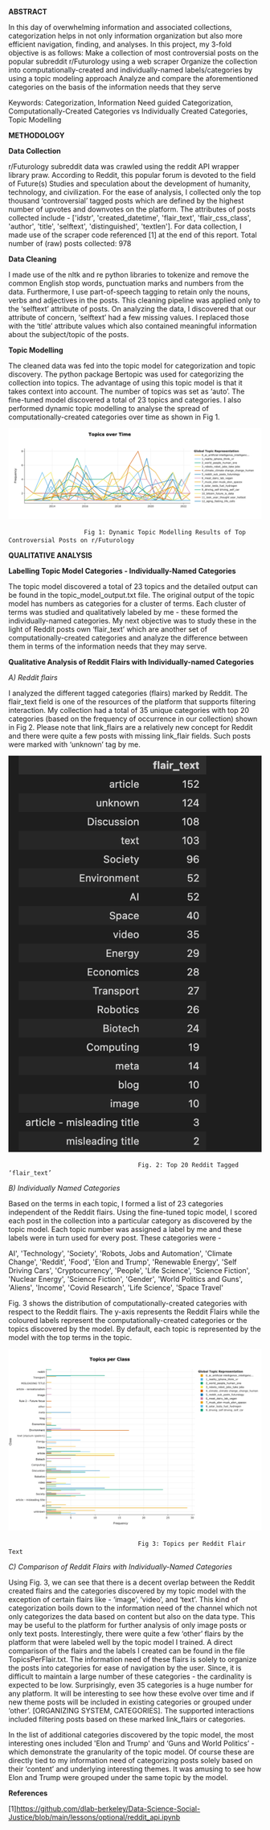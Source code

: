 
**ABSTRACT**

In this day of overwhelming information and associated collections, categorization helps in not only information organization but also more efficient navigation, finding, and analyses. In this project, my 3-fold objective is as follows: 
Make a collection of most controversial posts on the popular subreddit r/Futurology using a web scraper
Organize the collection into computationally-created and individually-named labels/categories by using a topic modeling approach
Analyze and compare the aforementioned categories on the basis of the information needs that they serve

Keywords: Categorization, Information Need guided Categorization, Computationally-Created Categories vs Individually Created Categories, Topic Modelling


**METHODOLOGY**

**Data Collection**

r/Futurology subreddit data was crawled using the reddit API wrapper library praw. According to Reddit, this popular forum is devoted to the field of Future(s) Studies and speculation about the development of humanity, technology, and civilization. For the ease of analysis, I collected only the top thousand ‘controversial’ tagged posts which are defined by the highest number of upvotes and downvotes on the platform. The attributes of posts collected include - ['idstr', 'created_datetime', 'flair_text', 'flair_css_class', 'author', 'title', 'selftext', 'distinguished', 'textlen']. For data collection, I made use of the scraper code referenced [1] at the end of this report. 
Total number of (raw) posts collected: 978

**Data Cleaning**

I made use of the nltk and re python libraries to tokenize and remove the common English stop words, punctuation marks and numbers from the data. Furthermore, I use part-of-speech tagging to retain only the nouns, verbs and adjectives in the posts. This cleaning pipeline was applied only to the ‘selftext’ attribute of posts. On analyzing the data, I discovered that our attribute of concern, ‘selftext’ had a few missing values. I replaced those with the ‘title’ attribute values which also contained meaningful information about the subject/topic of the posts. 

**Topic Modelling**

The cleaned data was fed into the topic model for categorization and topic discovery. The python package Bertopic was used for categorizing the collection into topics. The advantage of using this topic model is that it takes context into account. The number of topics was set as ‘auto’. 
The fine-tuned model discovered a total of 23 topics and categories. I also performed dynamic topic modelling to analyse the spread of computationally-created categories over time as shown in Fig 1.  


!["Dynamic Topic Modelling Results of Top Controversial Posts on r/Futurology"](https://github.com/aGirlCanCode/INFO-2O2-Final-Project/blob/master/figures/dynamic_tm.png)

                         Fig 1: Dynamic Topic Modelling Results of Top Controversial Posts on r/Futurology
                                


**QUALITATIVE ANALYSIS**

**Labelling Topic Model Categories - Individually-Named Categories**

The topic model discovered a total of 23 topics and the detailed output can be found in the topic_model_output.txt file. The original output of the topic model has numbers as categories for a cluster of terms. Each cluster of terms was studied and qualitatively labeled by me - these formed the individually-named categories. My next objective was to study these in the light of Reddit posts own ‘flair_text’ which are another set of computationally-created categories and analyze the difference between them in terms of the information needs that they may serve. 

**Qualitative Analysis of Reddit Flairs with Individually-named Categories**

*A) Reddit flairs*

I analyzed the different tagged categories (flairs) marked by Reddit. The flair_text field is one of the resources of the platform that supports filtering interaction. My collection had a total of 35 unique categories with top 20 categories (based on the frequency of occurrence in our collection) shown in Fig 2. Please note that link_flairs are a relatively new concept for Reddit and there were quite a few posts with missing link_flair fields. Such posts were marked with ‘unknown’ tag by me.



!["Top 20 Reddit Tagged ‘flair_text’"](https://github.com/aGirlCanCode/INFO-2O2-Final-Project/blob/master/figures/top_flairs.png)

                                        Fig. 2: Top 20 Reddit Tagged ‘flair_text’
                                                    


*B) Individually Named Categories*

Based on the terms in each topic, I formed a list of 23 categories independent of the Reddit flairs. Using the fine-tuned topic model, I scored each post in the collection into a particular category as discovered by the topic model. Each topic number was assigned a label by me and these labels were in turn used for every post.  These categories were - 

AI',  'Technology', 'Society', 'Robots, Jobs and Automation', 'Climate Change', 'Reddit', 'Food', 'Elon and Trump', 'Renewable Energy', 'Self Driving Cars', 'Cryptocurrency', 'People', 'Life Science', 'Science Fiction', 'Nuclear Energy',  'Science Fiction', 'Gender', 'World Politics and Guns', 'Aliens', 'Income', 'Covid Research',  'Life Science',  'Space Travel'

Fig. 3 shows the distribution of computationally-created categories with respect to the Reddit flairs. The y-axis represents the Reddit Flairs while the coloured labels represent the computationally-created categories or the topics discovered by the model. By default, each topic is represented by the model with the top terms in the topic. 



!["Topics per Reddit Flair Text"](https://github.com/aGirlCanCode/INFO-2O2-Final-Project/blob/master/figures/topics_per_flair.png)

                                        Fig 3: Topics per Reddit Flair Text
                                                    


*C) Comparison of Reddit Flairs with Individually-Named Categories* 

Using Fig. 3, we can see that there is a decent overlap between the Reddit created flairs and the categories discovered by my topic model with the exception of certain flairs like - ‘image’, ‘video’, and ‘text’. This kind of categorization boils down to the information need of the channel which not only categorizes the data based on content but also on the data type. This may be useful to the platform for further analysis of only image posts or only text posts. Interestingly, there were quite a few ‘other’ flairs by the platform that were labeled well by the topic model I trained. A direct comparison of the flairs and the labels I created can be found in the file TopicsPerFlair.txt. The information need of these flairs is solely to organize the posts into categories for ease of navigation by the user. Since, it is difficult to maintain a large number of these categories - the cardinality is expected to be low. Surprisingly, even 35 categories is a huge number for any platform. It will be interesting to see how these evolve over time and if new theme posts will be included in existing categories or grouped under ‘other’. [ORGANIZING SYSTEM, CATEGORIES]. The supported interactions included filtering posts based on these marked link_flairs or categories. 

In the list of additional categories discovered by the topic model, the most interesting ones included 'Elon and Trump' and ‘Guns and World Politics’ - which demonstrate the granularity of the topic model. Of course these are directly tied to my information need of categorizing posts solely based on their ‘content’ and underlying interesting themes. It was amusing to see how Elon and Trump were grouped under the same topic by the model. 

**References**

[1]https://github.com/dlab-berkeley/Data-Science-Social-Justice/blob/main/lessons/optional/reddit_api.ipynb
